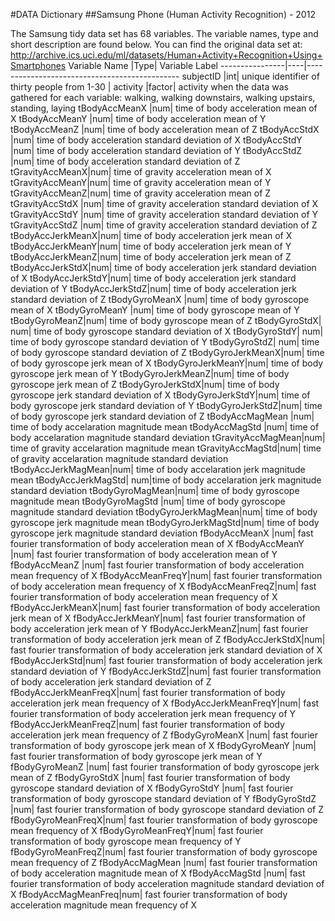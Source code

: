 #DATA Dictionary
##Samsung Phone (Human Activity Recognition) - 2012

The Samsung tidy data set has 68 variables.  The variable names, type and short description are found below. You can find the original data set at: http://archive.ics.uci.edu/ml/datasets/Human+Activity+Recognition+Using+Smartphones
Variable Name	|Type|	Variable Label
----------------|----|----------------------------------------------
subjectID 	|int|	unique identifier of thirty people from 1-30		|
activity	|factor|	activity when the data was gathered for each variable: walking, walking downstairs, walking upstairs, standing, laying
tBodyAccMeanX	|num|	time of body acceleration mean of X
tBodyAccMeanY	|num|	time of body acceleration mean of Y
tBodyAccMeanZ	|num|	time of body acceleration mean of Z
tBodyAccStdX	|num|	time of body acceleration standard deviation of X
tBodyAccStdY	|num|	time of body acceleration standard deviation of Y
tBodyAccStdZ	|num|	time of body acceleration standard deviation of Z
tGravityAccMeanX|num|	time of gravity acceleration mean of X
tGravityAccMeanY|num|	time of gravity acceleration mean of Y
tGravityAccMeanZ|num|	time of gravity acceleration mean of Z
tGravityAccStdX	|num|	time of gravity acceleration standard deviation of X
tGravityAccStdY	|num|	time of gravity acceleration standard deviation of Y
tGravityAccStdZ	|num|	time of gravity acceleration standard deviation of Z
tBodyAccJerkMeanX|num|	time of body acceleration jerk mean of X
tBodyAccJerkMeanY|num|	time of body acceleration jerk mean of Y
tBodyAccJerkMeanZ|num|	time of body acceleration jerk mean of Z
tBodyAccJerkStdX|num|	time of body acceleration jerk standard deviation of X
tBodyAccJerkStdY|num|	time of body acceleration jerk standard deviation of Y
tBodyAccJerkStdZ|num|	time of body acceleration jerk standard deviation of Z
tBodyGyroMeanX	|num|	time of body gyroscope mean of X
tBodyGyroMeanY	|num|	time of body gyroscope mean of Y
tBodyGyroMeanZ|num|	time of body gyroscope mean of Z
tBodyGyroStdX|	num|	time of body gyroscope standard deviation of X
tBodyGyroStdY|	num|	time of body gyroscope standard deviation of Y
tBodyGyroStdZ|	num|	time of body gyroscope standard deviation of Z
tBodyGyroJerkMeanX|num|	time of body gyroscope jerk mean of X
tBodyGyroJerkMeanY|num|	time of body gyroscope jerk mean of Y
tBodyGyroJerkMeanZ|num|	time of body gyroscope jerk mean of Z
tBodyGyroJerkStdX|num|	time of body gyroscope jerk standard deviation of X
tBodyGyroJerkStdY|num|	time of body gyroscope jerk standard deviation of Y
tBodyGyroJerkStdZ|num|	time of body gyroscope jerk standard deviation of Z
tBodyAccMagMean	|num|	time of body accelaration magnitude mean 
tBodyAccMagStd	|num|	time of body accelaration magnitude standard deviation
tGravityAccMagMean|num|	time of gravity accelaration magnitude mean 
tGravityAccMagStd|num|	time of gravity accelaration magnitude standard deviation
tBodyAccJerkMagMean|num|	time of body accelaration jerk magnitude mean 
tBodyAccJerkMagStd|	num|time of body accelaration jerk magnitude standard deviation
tBodyGyroMagMean|num|	time of body gyroscope magnitude mean 
tBodyGyroMagStd	|num|	time of body gyroscope magnitude standard deviation
tBodyGyroJerkMagMean|num|	time of body gyroscope jerk magnitude mean 
tBodyGyroJerkMagStd|num|	time of body gyroscope jerk magnitude standard deviation 
fBodyAccMeanX	|num|	fast fourier transformation of body acceleration mean of X
fBodyAccMeanY	|num|	fast fourier transformation of body acceleration mean of Y
fBodyAccMeanZ	|num|	fast fourier transformation of body acceleration mean frequency of X
fBodyAccMeanFreqY|num|	fast fourier transformation of body acceleration mean frequency of X
fBodyAccMeanFreqZ|num|	fast fourier transformation of body acceleration mean frequency of X
fBodyAccJerkMeanX|num|	fast fourier transformation of body acceleration jerk mean  of X
fBodyAccJerkMeanY|num|	fast fourier transformation of body acceleration jerk mean  of Y
fBodyAccJerkMeanZ|num|	fast fourier transformation of body acceleration jerk mean  of Z
fBodyAccJerkStdX|num|	fast fourier transformation of body acceleration jerk standard deviation  of X
fBodyAccJerkStd|num|	fast fourier transformation of body acceleration jerk standard deviation  of Y
fBodyAccJerkStdZ|num|	fast fourier transformation of body acceleration jerk standard deviation  of Z
fBodyAccJerkMeanFreqX|num|	fast fourier transformation of body acceleration jerk mean  frequency of X
fBodyAccJerkMeanFreqY|num|	fast fourier transformation of body acceleration jerk mean  frequency of Y
fBodyAccJerkMeanFreqZ|num|	fast fourier transformation of body acceleration jerk mean  frequency of Z
fBodyGyroMeanX	|num|	fast fourier transformation of body gyroscope jerk mean  of X
fBodyGyroMeanY	|num|	fast fourier transformation of body gyroscope jerk mean  of Y
fBodyGyroMeanZ	|num|	fast fourier transformation of body gyroscope jerk mean  of Z
fBodyGyroStdX	|num|	fast fourier transformation of body gyroscope  standard deviation  of X
fBodyGyroStdY	|num|	fast fourier transformation of body gyroscope  standard deviation  of Y
fBodyGyroStdZ	|num|	fast fourier transformation of body gyroscope  standard deviation  of Z
fBodyGyroMeanFreqX|num|	fast fourier transformation of body  gyroscope mean frequency  of X
fBodyGyroMeanFreqY|num|	fast fourier transformation of body  gyroscope mean frequency  of Y
fBodyGyroMeanFreqZ|num|	fast fourier transformation of body  gyroscope mean frequency  of Z
fBodyAccMagMean	|num|	fast fourier transformation of body acceleration magnitude mean  of X
fBodyAccMagStd	|num|	fast fourier transformation of body acceleration magnitude standard deviation  of X
fBodyAccMagMeanFreq|num|	fast fourier transformation of body acceleration magnitude mean frequency of X
